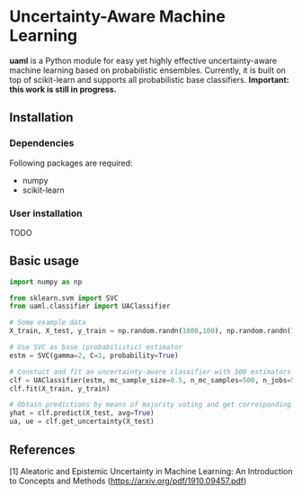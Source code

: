 # Uncertainty-Aware Machine Learning 

**uaml** is a Python module for easy yet highly effective uncertainty-aware machine learning based on probabilistic ensembles. Currently, it is built on top of scikit-learn and supports all probabilistic base classifiers. **Important: this work is still in progress.**

## Installation 

### Dependencies 

Following packages are required:

* numpy 
* scikit-learn

### User installation

TODO

## Basic usage

```python
import numpy as np

from sklearn.svm import SVC
from uaml.classifier import UAClassifier

# Some example data
X_train, X_test, y_train = np.random.randn(1000,100), np.random.randn(100,100), np.random.randint(0,5,1000)

# Use SVC as base (probabilistic) estimator
estm = SVC(gamma=2, C=1, probability=True) 

# Constuct and fit an uncertainty-aware classifier with 500 estimators and parallelize over 5 cores 
clf = UAClassifier(estm, mc_sample_size=0.5, n_mc_samples=500, n_jobs=5)
clf.fit(X_train, y_train)

# Obtain predictions by means of majority voting and get corresponding uncertainties
yhat = clf.predict(X_test, avg=True)
ua, ue = clf.get_uncertainty(X_test)
```

## References

[1] Aleatoric and Epistemic Uncertainty in
Machine Learning: An Introduction
to Concepts and Methods (https://arxiv.org/pdf/1910.09457.pdf)
